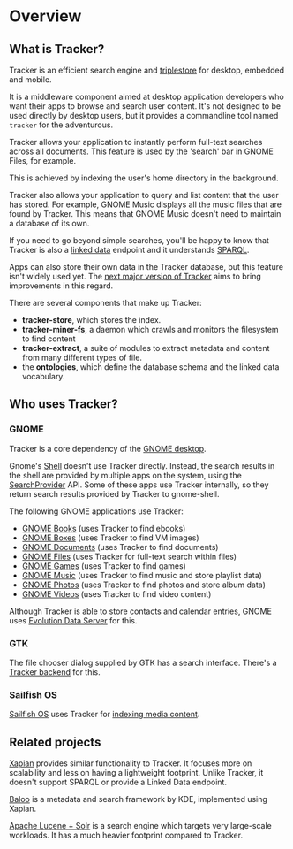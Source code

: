 # Overview

## What is Tracker?

Tracker is an efficient search engine and
[triplestore](https://en.wikipedia.org/wiki/Triplestore) for desktop, embedded
and mobile.

It is a middleware component aimed at desktop application developers who
want their apps to browse and search user content. It's not designed to be
used directly by desktop users, but it provides a commandline tool named
`tracker` for the adventurous.

Tracker allows your application to instantly perform full-text searches across
all documents. This feature is used by the 'search' bar in GNOME Files, for
example.

This is achieved by indexing the user's home directory in the background.

Tracker also allows your application to query and list content that the user
has stored. For example, GNOME Music displays all the music files that are
found by Tracker. This means that GNOME Music doesn't need to maintain a
database of its own.

If you need to go beyond simple searches, you'll be happy to know that
Tracker is also a [linked data](http://linkeddata.org/) endpoint and it
understands [SPARQL](https://www.w3.org/TR/2013/REC-sparql11-overview-20130321/).

Apps can also store their own data in the Tracker database, but this feature
isn't widely used yet. The [next major version of
Tracker](https://gitlab.gnome.org/GNOME/tracker/-/milestones/1) aims to bring
improvements in this regard.

There are several components that make up Tracker:

  * **tracker-store**, which stores the index.
  * **tracker-miner-fs**, a daemon which crawls and monitors the filesystem to find content
  * **tracker-extract**, a suite of modules to extract metadata and content
    from many different types of file.
  * the **ontologies**, which define the database schema and the linked data vocabulary.

## Who uses Tracker?

### GNOME

Tracker is a core dependency of the [GNOME desktop](https://www.gnome.org/).

Gnome's [Shell](https://wiki.gnome.org/Projects/GnomeShell) doesn't use Tracker directly.
Instead, the search results in the shell are provided by multiple apps on the system,
using the [SearchProvider](https://developer.gnome.org/SearchProvider/) API.
Some of these apps use Tracker internally, so they return search results
provided by Tracker to gnome-shell.

The following GNOME applications use Tracker:

 * [GNOME Books](https://wiki.gnome.org/Apps/Books) (uses Tracker to find ebooks)
 * [GNOME Boxes](https://wiki.gnome.org/Apps/Boxes) (uses Tracker to find VM images)
 * [GNOME Documents](https://wiki.gnome.org/Apps/Documents) (uses Tracker to find documents)
 * [GNOME Files](https://wiki.gnome.org/Apps/Files) (uses Tracker for full-text search within files)
 * [GNOME Games](https://wiki.gnome.org/Apps/Games) (uses Tracker to find games)
 * [GNOME Music](https://wiki.gnome.org/Apps/Music) (uses Tracker to find music and store playlist data)
 * [GNOME Photos](https://wiki.gnome.org/Apps/Photos) (uses Tracker to find photos and store album data)
 * [GNOME Videos](https://wiki.gnome.org/Apps/Videos) (uses Tracker to find video content)

Although Tracker is able to store contacts and calendar entries,
GNOME uses [Evolution Data Server](https://developer.gnome.org/platform-overview/stable/tech-eds.html)
for this.

### GTK

The file chooser dialog supplied by GTK has a search interface. There's
a [Tracker backend](https://gitlab.gnome.org/GNOME/gtk/blob/master/gtk/gtksearchenginetracker.c)
for this.

### Sailfish OS

[Sailfish OS](https://sailfishos.org) uses Tracker for [indexing media
content](https://sailfishos.org/wiki/Core_Areas_and_APIs).

## Related projects

[Xapian](https://xapian.org/) provides similar functionality to Tracker.
It focuses more on scalability and less on having a lightweight footprint.
Unlike Tracker, it doesn't support SPARQL or provide a Linked Data endpoint.

[Baloo](https://community.kde.org/Baloo) is a metadata and search framework by
KDE, implemented using Xapian.

[Apache Lucene + Solr](http://lucene.apache.org/) is a search engine which
targets very large-scale workloads. It has a much heavier footprint compared to
Tracker.
